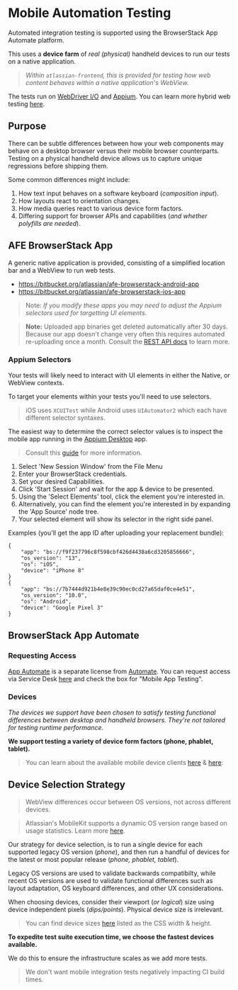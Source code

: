 # Mobile Automation Testing

Automated integration testing is supported using the BrowserStack App Automate platform.

This uses a **device farm** of _real (physical)_ handheld devices to run our tests on a native application.

> _Within `atlassian-frontend`, this is provided for testing how web content behaves within a native application's WebView._

The tests run on [WebDriver I/O](https://webdriver.io/) and [Appium](http://appium.io/). You can learn more hybrid web testing [here](http://appium.io/docs/en/writing-running-appium/web/hybrid/).

## Purpose

There can be subtle differences between how your web components may behave on a desktop browser versus their mobile browser counterparts.
Testing on a physical handheld device allows us to capture unique regressions before shipping them.

Some common differences might include:

1. How text input behaves on a software keyboard (_composition input_).
1. How layouts react to orientation changes.
1. How media queries react to various device form factors.
1. Differing support for browser APIs and capabilities (_and whether polyfills are needed_).

## AFE BrowserStack App

A generic native application is provided, consisting of a simplified location bar and a WebView to run web tests.

- https://bitbucket.org/atlassian/afe-browserstack-android-app
- https://bitbucket.org/atlassian/afe-browserstack-ios-app

> Note: _If you modify these apps you may need to adjust the Appium selectors used for targetting UI elements._

> **Note:** Uploaded app binaries get deleted automatically after 30 days. Because our app doesn't change very often this requires automated re-uploading once a month. Consult the [REST API docs](https://www.browserstack.com/app-automate/rest-api?framework=appium) to learn more.

### Appium Selectors

Your tests will likely need to interact with UI elements in either the Native, or WebView contexts.

To target your elements within your tests you'll need to use selectors.

> iOS uses `XCUITest` while Android uses `UIAutomator2` which each have different selector syntaxes.

The easiest way to determine the correct selector values is to inspect the mobile app running in the [Appium Desktop](https://github.com/appium/appium-desktop) app.

> Consult this [guide](https://www.browserstack.com/app-automate/appium/appium-desktop) for more information.

1. Select 'New Session Window' from the File Menu
1. Enter your BrowserStack credentials.
1. Set your desired Capabilities.
1. Click 'Start Session' and wait for the app & device to be presented.
1. Using the 'Select Elements' tool, click the element you're interested in.
1. Alternatively, you can find the element you're interested in by expanding the 'App Source' node tree.
1. Your selected element will show its selector in the right side panel.

Examples (you'll get the app ID after uploading your replacement bundle):

```
{
    "app": "bs://f9f237796c8f598cbf426d4438a6cd3205856666",
    "os_version": "13",
    "os": "iOS",
    "device": "iPhone 8"
}
{
    "app": "bs://7b7444d921b4e8e39c90ec0cd27a65daf0ce4e51",
    "os_version": "10.0",
    "os": "Android",
    "device": "Google Pixel 3"
}
```

## BrowserStack App Automate

### Requesting Access

[App Automate](https://app-automate.browserstack.com/) is a separate license from [Automate](https://automate.browserstack.com/). You can request access via Service Desk [here](https://hello.atlassian.net/servicedesk/customer/portal/2/create/3998) and check the box for "Mobile App Testing".

### Devices

_The devices we support have been chosen to satisfy testing functional differences between desktop and handheld browsers.
They're not tailored for testing runtime performance._

**We support testing a variety of device form factors (phone, phablet, tablet).**

> You can learn about the available mobile device clients [here](https://www.browserstack.com/app-automate/capabilities) & [here](https://www.browserstack.com/list-of-browsers-and-platforms/app_automate):

## Device Selection Strategy

> WebView differences occur between OS versions, not across different devices.

> Atlassian's MobileKit supports a dynamic OS version range based on usage statistics. Learn more [here](https://hello.atlassian.net/wiki/spaces/MOBILEKIT/pages/907164712/Tech+Stack).

Our strategy for device selection, is to run a single device for each supported legacy OS version (_phone_), and then run a handful of devices for the latest or most popular release (_phone, phablet, tablet_).

Legacy OS versions are used to validate backwards compatibilty, while recent OS versions are used to validate functional differences such as layout adaptation, OS keyboard differences, and other UX considerations.

When choosing devices, consider their viewport (_or logical_) size using device independent pixels (_dips/points_). Physical device size is irrelevant.

> You can find device sizes [here](https://viewportsizer.com/devices/) listed as the CSS width & height.

**To expedite test suite execution time, we choose the fastest devices available.**

We do this to ensure the infrastructure scales as we add more tests.

> We don't want mobile integration tests negatively impacting CI build times.
